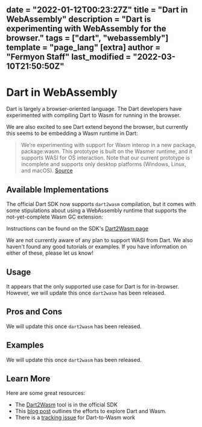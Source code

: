 date = "2022-01-12T00:23:27Z"
title = "Dart in WebAssembly"
description = "Dart is experimenting with WebAssembly for the browser."
tags = ["dart", "webassembly"]
template = "page_lang"
[extra]
author = "Fermyon Staff"
last_modified = "2022-03-10T21:50:50Z"
---
# Dart in WebAssembly

Dart is largely a browser-oriented language. The Dart developers have experimented with compiling Dart to Wasm for running in the browser.

We are also excited to see Dart extend beyond the browser, but currently this seems to be embedding a Wasm runtime in Dart:

> We’re experimenting with support for Wasm interop in a new package, package:wasm. This prototype is built on the Wasmer runtime, and it supports WASI for OS interaction. Note that our current prototype is incomplete and supports only desktop platforms (Windows, Linux, and macOS).
[Source](https://medium.com/dartlang/experimenting-with-dart-and-wasm-ef7f1c065577)

## Available Implementations

The official Dart SDK now supports `dart2wasm` compilation, but it comes with some stipulations about using a WebAssembly runtime that supports the not-yet-complete Wasm GC extension:

Instructions can be found on the SDK's [Dart2Wasm page](https://github.com/dart-lang/sdk/blob/main/pkg/dart2wasm/dart2wasm.md)

We are not currently aware of any plan to support WASI from Dart. We also haven't found any good tutorials or examples. If you have information on either of these, please let us know!

## Usage

It appears that the only supported use case for Dart is for in-browser. However, we will update this once `dart2wasm` has been released.

## Pros and Cons

We will update this once `dart2wasm` has been released.

## Examples

We will update this once `dart2wasm` has been released.

## Learn More

Here are some great resources:

- The [Dart2Wasm](https://github.com/dart-lang/sdk/tree/main/pkg/dart2wasm) tool is in the official SDK
- This [blog post](https://medium.com/dartlang/experimenting-with-dart-and-wasm-ef7f1c065577) outlines the efforts to explore Dart and Wasm.
- There is a [tracking issue](https://github.com/dart-lang/sdk/issues/32894) for Dart-to-Wasm work